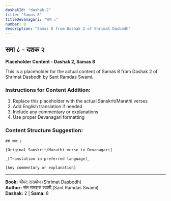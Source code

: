 ```yaml
---
dashakId: "dashak-2"
title: "Samas 8"
titleDevanagari: "समा ८"
number: 8
description: "Samas 8 from Dashak 2 of Shrimat Dasbodh"
---
```


## समा ८ - दशक २

<!-- TODO: Add the actual Sanskrit/Marathi content here -->

**Placeholder Content - Dashak 2, Samas 8**

This is a placeholder for the actual content of Samas 8 from Dashak 2 of Shrimat Dasbodh by Sant Ramdas Swami.

### Instructions for Content Addition:
1. Replace this placeholder with the actual Sanskrit/Marathi verses
2. Add English translation if needed
3. Include any commentary or explanations
4. Use proper Devanagari formatting

### Content Structure Suggestion:
```
## समा ८

[Original Sanskrit/Marathi verse in Devanagari]

_[Translation in preferred language]_

[Any commentary or explanation]
```

---
**Book:** श्रीमद् दासबोध (Shrimat Dasbodh)  
**Author:** संत रामदास स्वामी (Sant Ramdas Swami)  
**Dashak:** 2 | **Sama:** 8
